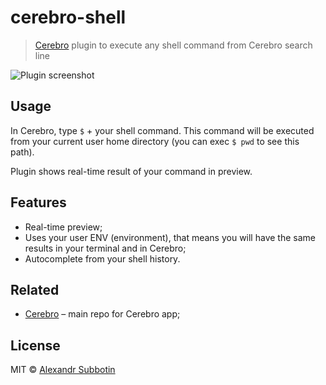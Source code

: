 # cerebro-shell

> [Cerebro](http://www.cerebroapp.vercel.app) plugin to execute any shell command from Cerebro search line

![Plugin screenshot](screenshot.gif)

## Usage

In Cerebro, type `$` + your shell command. This command will be executed from your current user home directory (you can exec `$ pwd` to see this path).

Plugin shows real-time result of your command in preview.

## Features

* Real-time preview;
* Uses your user ENV (environment), that means you will have the same results in your terminal and in Cerebro;
* Autocomplete from your shell history.

## Related

* [Cerebro](http://github.com/cerebroapp/cerebro) – main repo for Cerebro app;

## License

MIT © [Alexandr Subbotin](http://asubbotin.ru)

